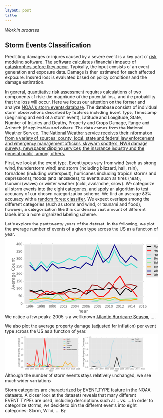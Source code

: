 ```yaml
---
layout: post
title: 
---
```


*Work in progress*

## Storm Events Classification

<!-- App simple predictor -->

Predicting damages or injures caused by a severe event is a key part of [risk modeling software](https://en.wikipedia.org/wiki/Catastrophe_modeling).
The [software](https://en.wikipedia.org/wiki/HAZUS) 
[calculates](http://www.oasislmf.org/) [(financial) impacts of catastrophes before they occur](http://www.air-worldwide.com/Models/About-Catastrophe-Modeling/).
Typically, the input consists of an event generation and exposure data. 
Damage is then estimated for each affected exposure.
Insured loss is evaluated based on policy conditions and the damage estimation.

In general, [quantitative risk assessment](https://en.wikipedia.org/wiki/Risk_assessment)
requires calculations of two components of risk: 
the magnitude of the potential loss, and the probability that the loss will occur.
Here we focus our attention on the former and analyze 
[NOAA's storm events database](http://www.ncdc.noaa.gov/stormevents/ftp.jsp).
The database consists of individual storm observations described by features including Event Type, Timestamp (beginning and
end of a storm event), Latitude and Longitude, State, Number of Injuries and Deaths, Property and Crops Damage,
Range and Azimuth (if applicable) and others.
The data comes from the National Weather Service. [The National Weather service receives their information from a variety of sources: county, local, state and federal law enforcement and emergency management officials, skywarn spotters, NWS damage surveys, newspaper clipping services, the insurance industry and the general public, among others.](http://www.ncdc.noaa.gov/stormevents/faq.jsp)

First, we look at the event type. Event types vary from wind (such as 
strong wind, thunderstorm wind) and storm (including blizzard, hail, rain), 
tornadoes (including waterspout), hurricanes (including tropical storms and depressions), floods (and landslides), to events such as fires (heat), 
tsunami (waves) or winter weather (cold, avalanche, snow).
We categorize all storm events into the eight categories, and apply an algorithm
to test accuracy of our chosen categorization scheme.
We find an average 83% accuracy with a [random forest classifier](http://scikit-learn.org/stable/modules/generated/sklearn.ensemble.RandomForestClassifier.html).
We expect overlaps among the different categories (such as storm and wind, or 
tsunami and flood), however, 
a categorization like this condenses vast amount of different labels
 into a more organized labeling scheme.

Let's explore the past twenty years of the dataset. 
In the following, we plot the average number of events of a given type across the US
as a function of year.
![Count_vs_year](/images/Storms/stormcountyear.png)
We notice a few peaks: 2005 is a well known [Atlantic Hurricane Season](),
....

We also plot the average property damage (adjusted for inflation) 
per event type across the US as a function of year.
![Property_vs_year](/images/Storms/stormpropertyyear.png)
Although the number of storm events stays relatively unchanged, 
we see much wider varriations 


Storm categories are characterized by EVENT_TYPE feature in the NOAA datasets. 
A closer look at the datasets reveals that many different EVENT_TYPEs are used, including descriptions such as .. vs. ...
In order to categorize storms, we decide to bin the different events into eight 
categories: Storm, Wind, ...
By 




